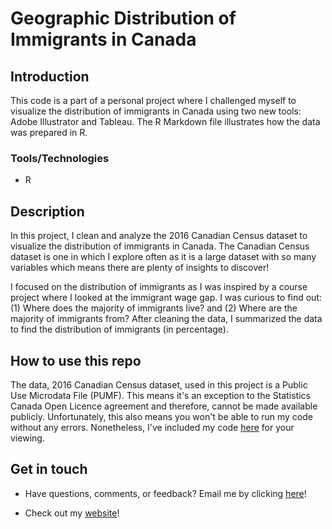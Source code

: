 # Geographic Distribution of Immigrants in Canada

## Introduction

This code is a part of a personal project where I challenged myself to visualize the distribution of immigrants in Canada using two new tools: Adobe Illustrator and Tableau. The R Markdown file illustrates how the data was prepared in R.

### Tools/Technologies

-   R

## Description

In this project, I clean and analyze the 2016 Canadian Census dataset to visualize the distribution of immigrants in Canada. The Canadian Census dataset is one in which I explore often as it is a large dataset with so many variables which means there are plenty of insights to discover!

I focused on the distribution of immigrants as I was inspired by a course project where I looked at the immigrant wage gap. I was curious to find out: (1) Where does the majority of immigrants live? and (2) Where are the majority of immigrants from? After cleaning the data, I summarized the data to find the distribution of immigrants (in percentage).

## How to use this repo

The data, 2016 Canadian Census dataset, used in this project is a Public Use Microdata File (PUMF). This means it's an exception to the Statistics Canada Open Licence agreement and therefore, cannot be made available publicly. Unfortunately, this also means you won't be able to run my code without any errors. Nonetheless, I've included my code [here](https://github.com/heatherpham/georgraphic-distribution-of-immigrants/blob/main/georgraphic-distribution-of-immigrants.rmd) for your viewing.

## Get in touch

-   Have questions, comments, or feedback? Email me by clicking [here](mailto:heatherdpham@gmail.com)!

-   Check out my [website](https://heatherpham.com/)!
